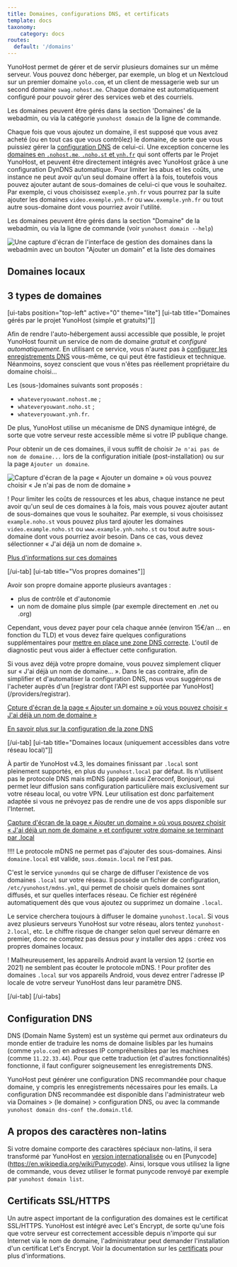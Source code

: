 ```yaml
---
title: Domaines, configurations DNS, et certificats
template: docs
taxonomy:
    category: docs
routes:
  default: '/domains'
---
```


YunoHost permet de gérer et de servir plusieurs domaines sur un même serveur. Vous pouvez donc héberger, par exemple, un blog et un Nextcloud sur un premier domaine `yolo.com`, et un client de messagerie web sur un second domaine `swag.nohost.me`. Chaque domaine est automatiquement configuré pour pouvoir gérer des services web et des courriels.

Les domaines peuvent être gérés dans la section 'Domaines' de la webadmin, ou via la catégorie `yunohost domain` de la ligne de commande.

Chaque fois que vous ajoutez un domaine, il est supposé que vous avez acheté (ou en tout cas que vous contrôlez) le domaine, de sorte que vous puissiez gérer la [configuration DNS](/install/post_install/dns_config) de celui-ci. Une exception concerne les [domaines en `.nohost.me`, `.noho.st` et `ynh.fr`](/administer/tutorials/domains/dns_nohost_me) qui sont offerts par le Projet YunoHost, et peuvent être directement intégrés avec YunoHost grâce à une configuration DynDNS automatique. Pour limiter les abus et les coûts, une instance ne peut avoir qu'un seul domaine offert à la fois, toutefois vous pouvez ajouter autant de sous-domaines de celui-ci que vous le souhaitez. Par exemple, ci vous choisissez `exemple.ynh.fr` vous pourrez par la suite ajouter les domaines `video.exemple.ynh.fr` ou `www.exemple.ynh.fr` ou tout autre sous-domaine dont vous pourriez avoir l'utilité.

Les domaines peuvent être gérés dans la section "Domaine" de la webadmin, ou via la ligne de commande (voir `yunohost domain --help`)

![Une capture d'écran de l'interface de gestion des domaines dans la webadmin avec un bouton "Ajouter un domain" et la liste des domaines](image://webadmin_domain.png)

## Domaines locaux

## 3 types de domaines

[ui-tabs position="top-left" active="0" theme="lite"]
[ui-tab title="Domaines gérés par le projet YunoHost (simple et gratuits)"]]

Afin de rendre l'auto-hébergement aussi accessible que possible, le projet YunoHost fournit un service de nom de domaine *gratuit* et *configuré automatiquement*. En utilisant ce service, vous n'aurez pas à [configurer les enregistrements DNS](/install/post_install/dns_config) vous-même, ce qui peut être fastidieux et technique. Néanmoins, soyez conscient que vous n'êtes pas réellement propriétaire du domaine choisi...

Les (sous-)domaines suivants sont proposés :

- `whateveryouwant.nohost.me` ;
- `whateveryouwant.noho.st` ;
- `whateveryouwant.ynh.fr`.

De plus, YunoHost utilise un mécanisme de DNS dynamique intégré, de sorte que votre serveur reste accessible même si votre IP publique change.

Pour obtenir un de ces domaines, il vous suffit de choisir `Je n'ai pas de nom de domaine...` lors de la configuration initiale (post-installation) ou sur la page `Ajouter un domaine`.

![Capture d'écran de la page « Ajouter un domaine » où vous pouvez choisir « Je n'ai pas de nom de domaine »](image://webadmin_dyndns.png)

! Pour limiter les coûts de ressources et les abus, chaque instance ne peut avoir qu'un seul de ces domaines à la fois, mais vous pouvez ajouter autant de sous-domaines que vous le souhaitez. Par exemple, si vous choisissez `example.noho.st` vous pouvez plus tard ajouter les domaines `video.example.noho.st` ou `www.example.ynh.noho.st` ou tout autre sous-domaine dont vous pourriez avoir besoin. Dans ce cas, vous devez sélectionner « J'ai déjà un nom de domaine ».

[Plus d'informations sur ces domaines](/administer/tutorials/domains/dns_nohost_me)

[/ui-tab]
[ui-tab title="Vos propres domaines"]]

Avoir son propre domaine apporte plusieurs avantages :

- plus de contrôle et d'autonomie
- un nom de domaine plus simple (par exemple directement en .net ou .org)

Cependant, vous devez payer pour cela chaque année (environ 15€/an ... en fonction du TLD) et vous devez faire quelques configurations supplémentaires pour [mettre en place une zone DNS correcte](/install/post_install/dns_config). L'outil de diagnostic peut vous aider à effectuer cette configuration.

Si vous avez déjà votre propre domaine, vous pouvez simplement cliquer sur « J'ai déjà un nom de domaine... ». Dans le cas contraire, afin de simplifier et d'automatiser la configuration DNS, nous vous suggérons de l'acheter auprès d'un [registrar dont l'API est supportée par YunoHost] (/providers/registrar).

[Cpture d'écran de la page « Ajouter un domaine » où vous pouvez choisir « J'ai déjà un nom de domaine »](image://webadmin_domain_owndomain.png)

[En savoir plus sur la configuration de la zone DNS](/install/post_install/dns_config)

[/ui-tab]
[ui-tab title="Domaines locaux (uniquement accessibles dans votre réseau local)"]]

À partir de YunoHost v4.3, les domaines finissant par `.local` sont pleinement supportés, en plus du `yunohost.local` par défaut.
Ils n'utilisent pas le protocole DNS mais mDNS (appelé aussi Zeroconf, Bonjour), qui permet leur diffusion sans configuration particulière mais exclusivement sur votre réseau local, ou votre VPN.
Leur utilisation est donc parfaitement adaptée si vous ne prévoyez pas de rendre une de vos apps disponible sur l'Internet.

[Capture d'écran de la page « Ajouter un domaine » où vous pouvez choisir « J'ai déjà un nom de domaine » et configurer votre domaine se terminant par .local](image://webadmin_domain_local.png)

!!!! Le protocole mDNS ne permet pas d'ajouter des sous-domaines. Ainsi `domaine.local` est valide, `sous.domain.local` ne l'est pas.

C'est le service `yunomdns` qui se charge de diffuser l'existence de vos domaines `.local` sur votre réseau.
Il possède un fichier de configuration, `/etc/yunohost/mdns.yml`, qui permet de choisir quels domaines sont diffusés, et sur quelles interfaces réseau.
Ce fichier est régénéré automatiquement dès que vous ajoutez ou supprimez un domaine `.local`.

Le service cherchera toujours à diffuser le domaine `yunohost.local`. Si vous avez plusieurs serveurs YunoHost sur votre réseau, alors tentez `yunohost-2.local`, etc.
Le chiffre risque de changer selon quel serveur démarre en premier, donc ne comptez pas dessus pour y installer des apps : créez vos propres domaines locaux.

! Malheureusement, les appareils Android avant la version 12 (sortie en 2021) ne semblent pas écouter le protocole mDNS.
! Pour profiter des domaines `.local` sur vos appareils Android, vous devez entrer l'adresse IP locale de votre serveur YunoHost dans leur paramètre DNS.

[/ui-tab]
[/ui-tabs]

## Configuration DNS

DNS (Domain Name System) est un système qui permet aux ordinateurs du monde entier de traduire les noms de domaine lisibles par les humains (comme `yolo.com`) en adresses IP compréhensibles par les machines (comme `11.22.33.44`). Pour que cette traduction (et d'autres fonctionnalités) fonctionne, il faut configurer soigneusement les enregistrements DNS.

YunoHost peut générer une configuration DNS recommandée pour chaque domaine, y compris les enregistrements nécessaires pour les emails. La configuration DNS recommandée est disponible dans l'administrateur web via Domaines > (le domaine) > configuration DNS, ou avec la commande `yunohost domain dns-conf the.domain.tld`.

## A propos des caractères non-latins

Si votre domaine comporte des caractères spéciaux non-latins, il sera transformé par YunoHost en [version internationalisée](https://en.wikipedia.org/wiki/Internationalized_domain_name) ou en [Punycode] (<https://en.wikipedia.org/wiki/Punycode>). Ainsi, lorsque vous utilisez la ligne de commande, vous devez utiliser le format punycode renvoyé par exemple par `yunohost domain list`.

## Certificats SSL/HTTPS

Un autre aspect important de la configuration des domaines est le certificat SSL/HTTPS. YunoHost est intégré avec Let's Encrypt, de sorte qu'une fois que votre serveur est correctement accessible depuis n'importe qui sur Internet via le nom de domaine, l'administrateur peut demander l'installation d'un certificat Let's Encrypt. Voir la documentation sur les [certificats](/administer/admin_guide/domains/certificate) pour plus d'informations.
